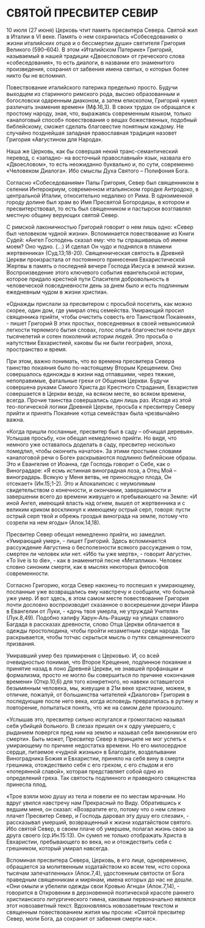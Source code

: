 # СВЯТОЙ ПРЕСВИТЕР СЕВИР

10 июля (27 июня) Церковь чтит память пресвитера Севера. Святой жил в Италии в VI веке. Память о нем сохранилась «Собеседованиях о жизни италийских отцов и о бессмертии души» святителя Григория Великого (590–604). В этом «Италийском Патерике» Григорий, называемый в нашей традиции «Двоесловом» от греческого слова «собеседования», то есть диалоги, в названии его знаменитого произведения, сохранил от забвения имена святых, о которых более никто бы не вспомнил.

Повествование италийского патерика предельно просто. Будучи выходцем из старинного римского рода, высоко образованным и богословски одаренным диаконом, а затем епископом, Григорий «умел различать знамения времен» (Мф.16,3). В своих трудах он обращался к простому народу, зная, что, выражаясь современным языком, только «аналоговый способ» повествования о вещах божественных, подобный библейскому, сможет сделать благовестие понятным каждому. Не случайно позднейшая западная православная традиция назовет Григория «Августином для Народа».

Наша же Церковь, как бы совершая некий транс-семантический перевод, с «западно- на восточный православный» язык, назвала его «Двоесловом», то есть неожиданно буквально и, по сути, современно «Человеком Диалога». Ибо смыслы Духа Святого – Полифония Бога.

Согласно «Собеседованиям» Папы Григория, Север был священником в селении Интерокриум, современном итальянском городке Антродоко, в центральной Италии, относительно недалеко от Рима. В одноименной городу долине был храм во Имя Пресвятой Богородицы, в котором и пресвитерствовал, то есть был священником и пастырски возглавлял местную общину верующих святой Север.

С римской лаконичностью Григорий говорит о нем лишь одно: «Север был человеком чудной жизни». Вспоминается повествование из Книги Судей: «Ангел Господень сказал ему: что ты спрашиваешь об имени моем? Оно чудно. (…) И сделал Он чудо и поднялся в пламени жертвенника» (Суд.13;18-20). Священническая святость в Древней Церкви произрастала от постоянного принесения Евхаристической Жертвы в память о последней вечере Господа Иисуса в земной жизни. Воспроизведение этого ключевого события евангельской истории, которое придало крестной пути Спасителя добровольность в человеческой повседневности день за днем было и есть подлинным ежедневным чудом в жизни христиан.

«Однажды прислали за пресвитером с просьбой посетить, как можно скорее, один дом, где умирал отец семейства. Умирающий просил священника прийти, чтобы очистить совесть его Таинством Покаяния», - пишет Григорий В этих простых, повседневных в своей невыносимой легкости теряемого бытия словах, голос опыта благочестия почти двух тысячелетий и сотен поколений истории людей. Это просьба о напутствии Евхаристией, каковы бы ни были география, эпоха, пространство и время.

При этом, важно понимать, что во времена пресвитера Севера таинство покаяния было по-настоящему Вторым Крещением. Оно совершалось единожды в жизни над отпавшими, через тяжкие, непоправимые, фатальные грехи от Общения Церкви. Будучи совершена руками Самого Христа до Крестного Страдания, Евхаристия совершается в Церкви везде, на всяком месте, во всяком времени, всегда. Прочие таинства совершались один лишь раз. Исходя из этой тео-логической логики Древней Церкви, просьба к пресвитеру Северу прийти и принять Покаяние «отца семейства» была чрезвычайно важна.

«Когда пришли посланные, пресвитер был в саду – обчищал деревья». Услышав просьбу, «он обещал немедленно прийти. Но видя, что немного уже оставалось доделать в саду, пресвитер несколько помедлил, чтобы окончить начатое». За этими простыми словами «аналоговой речи о Боге» раскрываются подлинно библейские образы. Это и Евангелие от Иоанна, где Господь говорит о Себе, как о Виноградаре: «Я есмь истинная виноградная лоза, а Отец Мой – виноградарь. Всякую у Меня ветвь, не приносящую плода, Он отсекает» (Ин.15;1-2). Это и Апокалипсис с неумолимым свидетельством о конечности, и окончании, завершаемости и завершении всего до времени живущего и пребывающего на Земле: «И иной Ангел, имеющий власть над огнем, вышел от жертвенника и с великим криком воскликнул к имеющему острый серп, говоря: пусти острый серп твой и обрежь гроздья винограда на земле, потому что созрели на нем ягоды» (Апок.14,18).

Пресвитер Север обещал немедленно прийти, но замедлил. «Умирающий умер», - пишет Григорий. Здесь вспоминается рассуждение Августина о бесполезности всякого рассуждения о том, смертен ли человек или нет. «Ибо ты уже мертв», - говорит Августин. «To live is to die», - как в знаменитой песне «Металлики». Человек словно синоним смерти, как в мыслях некоторых философов современности.

Согласно Григорию, когда Север наконец-то поспешил к умирающему, посланные уже возвращались ему навстречу и сообщили, что больной уже умер. И вот здесь, в этом самом месте повествование Григория почти дословно воспроизводит сказанное о воскрешении дочери Иаира в Евангелии от Луки, - «дочь твоя умерла, не утруждай Учителя» (Лук.8,49). Подобно халифу Харун-Аль-Рашиду на улицах славного Багдада в рассказах древности, слово Отца Церкви облачается в одежды простолюдина, чтобы пройти незаметным среди народа. Так раскрывается, чтобы тотчас скрыться мысль о путях священнического призвания.

Умиравший умер без примирения с Церковью. И, со всей очевидностью понимая, что Второе Крещение, подлинное покаяние и принятие назад в лоно Древней Церкви, не знавшей профанации и формализма, просто не могло бы совершиться по причине «окончания времени» (Откр.10,6) для того конкретного, но навеки оставшегося безымянным человека, мы, живущие в 21м веке христиане, можем, в отличие, пожалуй, от большинства читателей «Диалогов» Григория в последующие после него века, когда исповедь превратилась в рутину и повторение, попытаться понять, что же на самом деле произошло.

«Услышав это, пресвитер сильно испугался и громогласно называл себя убийцей больного. В слезах пришел он к одру умершего, с рыданием повергся пред ним на землю и называл себя виновником его смерти». Быть может, Пресвитер Север в принципе не мог успеть к умирающему по причине недостатка времени. Но его милосердное сердце, питаемое «чудной жизнью» в Благодати, возделывании Виноградника Божия и Евхаристии, приняло на себя вину в смерти грешника, отождествило себя с его грехом, с его стыдом и его «потерянной славой», которая представляет собой одно из определений греха. Так святость подлинного и праведного священства принесла плод.

«Трое взяли мою душу из тела и повели ее по местам мрачным. Но вдруг увился навстречу нам Прекрасный по Виду. Обратившись к ведшим меня, он сказал: «Возвратите его, потому что о нем слезно плачет Пресвитер Север, и Господь даровал эту душу его слезам», - рассказывал умерший, возвращенный к жизни ходатайством святого. Ибо святой Север, в своем плаче об умершем, полагал жизнь свою за друга своего (ср.Ин.15:13). Он сумел не только отображать Христа в Евхаристии, пребывающего во века, но и отождествить себя с грешником, который умирал навсегда.

Вспоминая пресвитера Севера, Церковь, в его лице, одновременно, обращается за молитвенным ходатайством ко всем тем, «сто сорока тысячам запечатленных» (Апок.7,4), удостоенным святости от Бога праведным священникам и мирянам, имена которых до нас не дошли. «Они омыли и убелили одежды свои Кровью Агнца» (Апок.7,14), - говорится в Откровении в дерзновенной поэтической красоте раннего христианского литургического гимна, каковым первоначально являлся этот новозаветный текст. Вдохновляясь новозаветным текстом и священным повествованием жития мы просим: «Святой пресвитер Север, моли Бога, да сохранит от забвения смерти нас».
